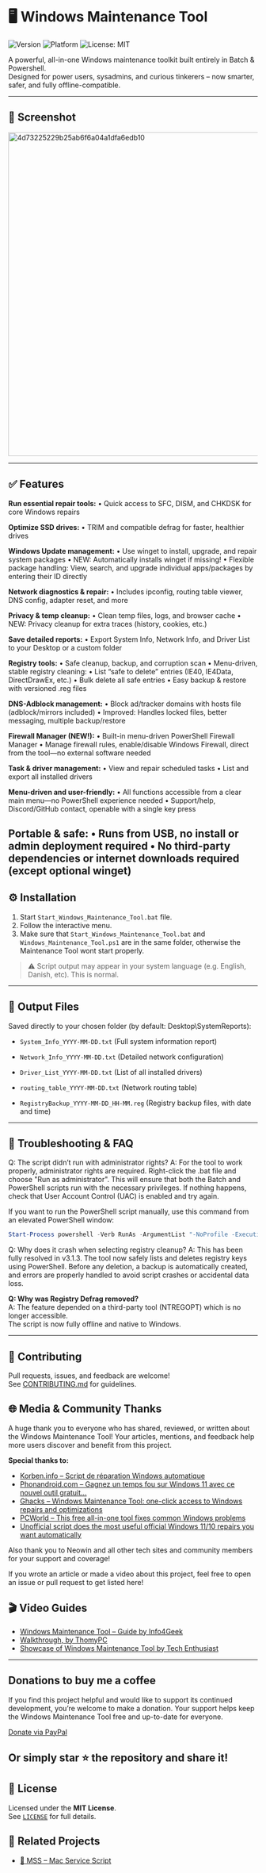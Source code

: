 # 🖥️ Windows Maintenance Tool

![Version](https://img.shields.io/badge/version-v3.5.0-green)
![Platform](https://img.shields.io/badge/platform-Windows-blue)
![License: MIT](https://img.shields.io/badge/license-MIT-blue)

A powerful, all-in-one Windows maintenance toolkit built entirely in Batch & Powershell.  
Designed for power users, sysadmins, and curious tinkerers – now smarter, safer, and fully offline-compatible.

---

## 📸 Screenshot

<img width="697" height="653" alt="4d73225229b25ab6f6a04a1dfa6edb10" src="https://github.com/user-attachments/assets/74153118-339d-44dc-9b93-bc1572f08960" />

---

## ✅ Features

**Run essential repair tools:**
	•	Quick access to SFC, DISM, and CHKDSK for core Windows repairs

**Optimize SSD drives:**
	•	TRIM and compatible defrag for faster, healthier drives

**Windows Update management:**
	•	Use winget to install, upgrade, and repair system packages
	•	NEW: Automatically installs winget if missing!
	•	Flexible package handling: View, search, and upgrade individual apps/packages by entering their ID directly

**Network diagnostics & repair:**
	•	Includes ipconfig, routing table viewer, DNS config, adapter reset, and more

**Privacy & temp cleanup:**
	•	Clean temp files, logs, and browser cache
	•	NEW: Privacy cleanup for extra traces (history, cookies, etc.)

**Save detailed reports:**
	•	Export System Info, Network Info, and Driver List to your Desktop or a custom folder

**Registry tools:**
	•	Safe cleanup, backup, and corruption scan
	•	Menu-driven, stable registry cleaning:
	•	List “safe to delete” entries (IE40, IE4Data, DirectDrawEx, etc.)
	•	Bulk delete all safe entries
	•	Easy backup & restore with versioned .reg files

**DNS-Adblock management:**
	•	Block ad/tracker domains with hosts file (adblock/mirrors included)
	•	Improved: Handles locked files, better messaging, multiple backup/restore

**Firewall Manager (NEW!):**
	•	Built-in menu-driven PowerShell Firewall Manager
	•	Manage firewall rules, enable/disable Windows Firewall, direct from the tool—no external software needed

**Task & driver management:**
	•	View and repair scheduled tasks
	•	List and export all installed drivers

**Menu-driven and user-friendly:**
	•	All functions accessible from a clear main menu—no PowerShell experience needed
	•	Support/help, Discord/GitHub contact, openable with a single key press

**Portable & safe:**
	•	Runs from USB, no install or admin deployment required
	•	No third-party dependencies or internet downloads required (except optional winget)
---

## ⚙️ Installation

1. Start `Start_Windows_Maintenance_Tool.bat` file.
2. Follow the interactive menu.
3. Make sure that `Start_Windows_Maintenance_Tool.bat` and `Windows_Maintenance_Tool.ps1` are in the same folder, otherwise the Maintenance Tool wont start properly.

> ⚠️ Script output may appear in your system language (e.g. English, Danish, etc). This is normal.

---

## 📁 Output Files

Saved directly to your chosen folder (by default: Desktop\SystemReports):

- `System_Info_YYYY-MM-DD.txt`
  (Full system information report)
  
- `Network_Info_YYYY-MM-DD.txt`
  (Detailed network configuration)
  
- `Driver_List_YYYY-MM-DD.txt`
  (List of all installed drivers)

- `routing_table_YYYY-MM-DD.txt`
  (Network routing table)

- `RegistryBackup_YYYY-MM-DD_HH-MM.reg`
  (Registry backup files, with date and time)
---

## 🧪 Troubleshooting & FAQ

Q: The script didn’t run with administrator rights?
A: For the tool to work properly, administrator rights are required.
Right-click the .bat file and choose "Run as administrator". This will ensure that both the Batch and PowerShell scripts run with the necessary privileges.
If nothing happens, check that User Account Control (UAC) is enabled and try again.

If you want to run the PowerShell script manually, use this command from an elevated PowerShell window:
```powershell
Start-Process powershell -Verb RunAs -ArgumentList "-NoProfile -ExecutionPolicy Bypass -File 'Path\To\Windows_Maintenance_Tool.ps1'"
```
Q: Why does it crash when selecting registry cleanup?
A: This has been fully resolved in v3.1.3. The tool now safely lists and deletes registry keys using PowerShell.
Before any deletion, a backup is automatically created, and errors are properly handled to avoid script crashes or accidental data loss.

**Q: Why was Registry Defrag removed?**  
A: The feature depended on a third-party tool (NTREGOPT) which is no longer accessible.  
The script is now fully offline and native to Windows.

---

## 🤝 Contributing

Pull requests, issues, and feedback are welcome!  
See [CONTRIBUTING.md](CONTRIBUTING.md) for guidelines.

## 🌐 Media & Community Thanks

A huge thank you to everyone who has shared, reviewed, or written about the Windows Maintenance Tool!
Your articles, mentions, and feedback help more users discover and benefit from this project.

**Special thanks to:**

- [Korben.info – Script de réparation Windows automatique](https://korben.info/script-reparation-windows-automatique.html)
- [Phonandroid.com – Gagnez un temps fou sur Windows 11 avec ce nouvel outil gratuit…](https://www.phonandroid.com/gagnez-un-temps-fou-sur-windows-11-avec-ce-nouvel-outil-gratuit-qui-repare-et-optimise-votre-pc.html)
- [Ghacks – Windows Maintenance Tool: one-click access to Windows repairs and optimizations](https://www.ghacks.net/2025/06/11/windows-maintenance-tool-one-click-access-to-windows-repairs-and-optimizations/)
- [PCWorld – This free all-in-one tool fixes common Windows problems](https://www.pcworld.com/article/2809221/this-free-all-in-one-tool-fixes-common-windows-problems.html)
- [Unofficial script does the most useful official Windows 11/10 repairs you want automatically](https://www.neowin.net/news/unofficial-script-does-the-most-useful-official-windows-1110-repairs-you-want-automatically/)


Also thank you to Neowin and all other tech sites and community members for your support and coverage!

If you wrote an article or made a video about this project, feel free to open an issue or pull request to get listed here!

## 🎬 Video Guides

- [Windows Maintenance Tool – Guide by Info4Geek](https://www.youtube.com/watch?v=TpZY1nXHTsw)
- [Walkthrough, by ThomyPC](https://www.youtube.com/watch?v=0aUu2agaIto)
- [Showcase of Windows Maintenance Tool by Tech Enthusiast](https://www.youtube.com/watch?v=zfIQvk8BEcM)


---

## Donations to buy me a coffee
If you find this project helpful and would like to support its continued development, you’re welcome to make a donation.
Your support helps keep the Windows Maintenance Tool free and up-to-date for everyone.

[Donate via PayPal](https://www.paypal.me/Lilbatti69)

Or simply star ⭐ the repository and share it!
---

## 📜 License

Licensed under the **MIT License**.  
See [`LICENSE`](LICENSE) for full details.

## 🔗 Related Projects

- [🍎 MSS – Mac Service Script](https://github.com/ios12checker/MSS-Mac-Service-Script)
